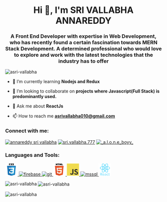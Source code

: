 <h1 align="center">Hi 👋, I'm SRI VALLABHA ANNAREDDY</h1>
<h3 align="center">A Front End Developer with expertise in Web Development, who has recently found a certain fascination towards MERN Stack Development. A determined professional who would love to explore and work with the latest technologies that the industry has to offer</h3>

<p align="left"> <img src="https://komarev.com/ghpvc/?username=asri-vallabha&label=Profile%20views&color=0e75b6&style=flat" alt="asri-vallabha" /> </p>

- 🌱 I’m currently learning **Nodejs and Redux**

- 👯 I’m looking to collaborate on **projects where Javascript(Full Stack) is predominantly used.**

- 💬 Ask me about **ReactJs**

- 📫 How to reach me **asrivallabha010@gmail.com**

<h3 align="left">Connect with me:</h3>
<p align="left">
<a href="https://linkedin.com/in/annareddy sri vallabha" target="blank"><img align="center" src="https://raw.githubusercontent.com/rahuldkjain/github-profile-readme-generator/master/src/images/icons/Social/linked-in-alt.svg" alt="annareddy sri vallabha" height="30" width="40" /></a>
<a href="https://fb.com/sri.vallabha.777" target="blank"><img align="center" src="https://raw.githubusercontent.com/rahuldkjain/github-profile-readme-generator/master/src/images/icons/Social/facebook.svg" alt="sri.vallabha.777" height="30" width="40" /></a>
<a href="https://instagram.com/_a.l.o.n.e_boyy_" target="blank"><img align="center" src="https://raw.githubusercontent.com/rahuldkjain/github-profile-readme-generator/master/src/images/icons/Social/instagram.svg" alt="_a.l.o.n.e_boyy_" height="30" width="40" /></a>
</p>

<h3 align="left">Languages and Tools:</h3>
<p align="left"> <a href="https://www.w3schools.com/css/" target="_blank" rel="noreferrer"> <img src="https://raw.githubusercontent.com/devicons/devicon/master/icons/css3/css3-original-wordmark.svg" alt="css3" width="40" height="40"/> </a> <a href="https://firebase.google.com/" target="_blank" rel="noreferrer"> <img src="https://www.vectorlogo.zone/logos/firebase/firebase-icon.svg" alt="firebase" width="40" height="40"/> </a> <a href="https://git-scm.com/" target="_blank" rel="noreferrer"> <img src="https://www.vectorlogo.zone/logos/git-scm/git-scm-icon.svg" alt="git" width="40" height="40"/> </a> <a href="https://www.w3.org/html/" target="_blank" rel="noreferrer"> <img src="https://raw.githubusercontent.com/devicons/devicon/master/icons/html5/html5-original-wordmark.svg" alt="html5" width="40" height="40"/> </a> <a href="https://developer.mozilla.org/en-US/docs/Web/JavaScript" target="_blank" rel="noreferrer"> <img src="https://raw.githubusercontent.com/devicons/devicon/master/icons/javascript/javascript-original.svg" alt="javascript" width="40" height="40"/> </a> <a href="https://www.microsoft.com/en-us/sql-server" target="_blank" rel="noreferrer"> <img src="https://www.svgrepo.com/show/303229/microsoft-sql-server-logo.svg" alt="mssql" width="40" height="40"/> </a> <a href="https://reactjs.org/" target="_blank" rel="noreferrer"> <img src="https://raw.githubusercontent.com/devicons/devicon/master/icons/react/react-original-wordmark.svg" alt="react" width="40" height="40"/> </a> </p>

<p><img align="left" src="https://github-readme-stats.vercel.app/api/top-langs?username=asri-vallabha&show_icons=true&locale=en&layout=compact" alt="asri-vallabha" /></p>

<p>&nbsp;<img align="center" src="https://github-readme-stats.vercel.app/api?username=asri-vallabha&show_icons=true&locale=en" alt="asri-vallabha" /></p>

<p><img align="center" src="https://github-readme-streak-stats.herokuapp.com/?user=asri-vallabha&" alt="asri-vallabha" /></p>

